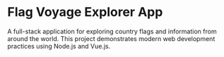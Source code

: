 # Flag Voyage Explorer App
A full-stack application for exploring country flags and information from around the world. This project demonstrates modern web development practices using Node.js and Vue.js.
